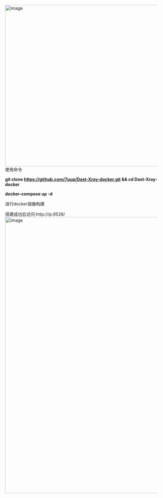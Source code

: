 <img width="936" height="532" alt="image" src="https://github.com/user-attachments/assets/7ed5a700-76fe-436a-b20f-530b14b73631" />
使用命令

**git clone https://github.com/7uup/Dast-Xray-docker.git && cd Dast-Xray-docker**


**docker-compose up -d**


进行docker镜像构建

搭建成功后访问:http://ip:9528/
<img width="1709" height="910" alt="image" src="https://github.com/user-attachments/assets/eab354c1-9c4e-4bb9-8005-d96913f238fa" />

